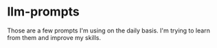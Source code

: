 # llm-prompts

Those are a few prompts I'm using on the daily basis. I'm trying to learn from them and improve my skills.
